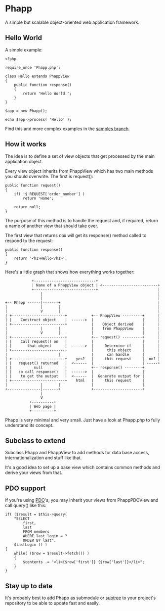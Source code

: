 Phapp
=====

A simple but scalable object-oriented web application framework.

Hello World
-----------

A simple example:

	<?php

	require_once 'Phapp.php';

	class Hello extends PhappView
	{
		public function response()
		{
			return 'Hello World.';
		}
	}

	$app = new Phapp();

	echo $app->process( 'Hello' );

Find this and more complex examples in the
[samples branch](https://github.com/markusfisch/Phapp/tree/samples).

How it works
------------

The idea is to define a set of view objects that get processed by the main
application object.

Every view object inherits from PhappView which has two main methods you
should overwrite. The first is request():

	public function request()
	{
		if( !$_REQUEST['order_number'] )
			return 'Home';

		return null;
	}

The purpose of this method is to handle the request and, if required, return
a name of another view that should take over.

The first view that returns _null_ will get its response() method called to
respond to the request:

	public function response()
	{
		return '<h1>Hello</h1>';
	}

Here's a little graph that shows how everything works together:

                +----------------------------+
                | Name of a PhappView object | <-------------------------+
                +----------------------------+                           |
                    |                                                    |
                    |                                                    |
    +-- Phapp ------|-------+                                            |
    |               |       |                                            |
    |               V       |                                            |
    | +------------------------+           +-- PhappView ---------+      |
    | |    Construct object    |  ------>  |                      |      |
    | +------------------------+           |    Object derived    |      |
    |               |       |              |    from PhappView    |      |
    |               V       |              |                      |      |
    | +------------------------+           +-- request() ---------+      |
    | |    Call request() on   |           |                      |      |
    | |       that object      |  ------>  |     Determine if     |      |
    | +------------------------+           |      this object     |      |
    |                       |              |      can handle      |      |
    | +------------------------+    yes?   |     this request     |  no? |
    | |   request() returned   |  <------  |                      | -----+
    | |          null          |           +-- response() --------+
    | |   so call response()   |  ------>  |                      |
    | |    to get the output   |  <------  |  Generate output for |
    | +------------------------+    html   |     this request     |
    |               |       |              |                      |
    +---------------|-------+              +----------------------+
                    |
                    V
               +----------+
               | Web page |
               +----------+

Phapp is very minimal and very small.
Just have a look at Phapp.php to fully understand its concept.

Subclass to extend
------------------

Subclass Phapp and PhappView to add methods for data base access,
internationalization and stuff like that.

It's a good idea to set up a base view which contains common methods
and derive your views from that.

PDO support
-----------

If you're using [PDO](http://php.net/manual/en/book.pdo.php)'s,
you may inherit your views from PhappPDOView and call query() like this:

	if( ($result = $this->query(
		"SELECT
			first,
			last
			FROM members
			WHERE last_login = ?
			ORDER BY last",
		$lastLogin )) )
	{
		while( ($row = $result->fetch()) )
		{
			$contents .= "<li>{$row['first']} {$row['last']}</li>";
		}
	}

Stay up to date
---------------

It's probably best to add Phapp as submodule or
[subtree](https://blogs.atlassian.com/2013/05/alternatives-to-git-submodule-git-subtree/)
to your project's repository to be able to update fast and easily.
